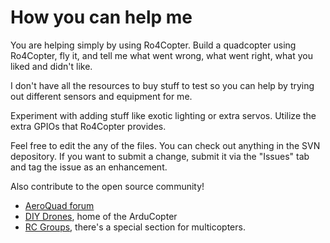 # How you can help me #

You are helping simply by using Ro4Copter. Build a quadcopter using Ro4Copter, fly it, and tell me what went wrong, what went right, what you liked and didn't like.

I don't have all the resources to buy stuff to test so you can help by trying out different sensors and equipment for me.

Experiment with adding stuff like exotic lighting or extra servos. Utilize the extra GPIOs that Ro4Copter provides.

Feel free to edit the any of the files. You can check out anything in the SVN depository. If you want to submit a change, submit it via the "Issues" tab and tag the issue as an enhancement.

Also contribute to the open source community!
  * [AeroQuad forum](http://aeroquad.com/forum.php)
  * [DIY Drones](http://diydrones.com), home of the ArduCopter
  * [RC Groups](http://rcgroups.com), there's a special section for multicopters.